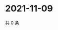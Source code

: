 # 2021-11-09

共 0 条

<!-- BEGIN WEIBO -->
<!-- 最后更新时间 Tue Nov 09 2021 08:47:00 GMT+0800 (China Standard Time) -->

<!-- END WEIBO -->
